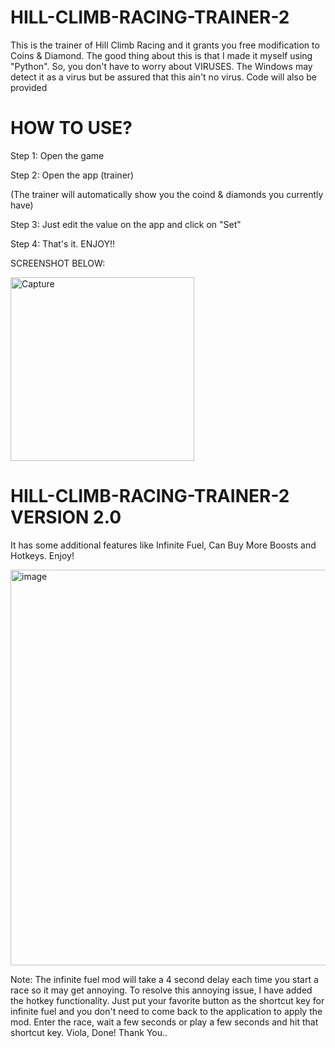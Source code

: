 # HILL-CLIMB-RACING-TRAINER-2
This is the trainer of Hill Climb Racing and it grants you free modification to Coins &amp; Diamond. The good thing about this is that I made it myself using "Python". So, you don't have to worry about VIRUSES. The Windows may detect it as a virus but be assured that this ain't no virus. Code will also be provided

# HOW TO USE?
Step 1: Open the game

Step 2: Open the app (trainer)

(The trainer will automatically show you the coind & diamonds you currently have)

Step 3: Just edit the value on the app and click on "Set"

Step 4: That's it. ENJOY!!

SCREENSHOT BELOW:

<img width="294" alt="Capture" src="https://github.com/AadityaKandel/HILL-CLIMB-RACING-TRAINER-2/assets/71229713/b5870ee2-efd3-4f26-8529-9e05704fe2b9">


# HILL-CLIMB-RACING-TRAINER-2 VERSION 2.0
It has some additional features like Infinite Fuel, Can Buy More Boosts and Hotkeys. Enjoy!

<img width="713" height="633" alt="image" src="https://github.com/user-attachments/assets/f03e6f0d-1920-4a0b-9773-69cd8363ecc4" />

Note: The infinite fuel mod will take a 4 second delay each time you start a race so it may get annoying. To resolve this annoying issue,
I have added the hotkey functionality. Just put your favorite button as the shortcut key for infinite fuel and you don't need to come
back to the application to apply the mod. Enter the race, wait a few seconds or play a few seconds and hit that shortcut key. Viola, Done!
Thank You..


